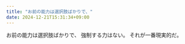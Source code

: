 ```yaml
---
title: "お前の能力は選択肢ばかりで、"
date: 2024-12-21T15:31:34+09:00
---
```

お前の能力は選択肢ばかりで、
強制する力はない。
それが一番現実的だ。
